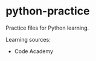 python-practice
===============

Practice files for Python learning.

Learning sources:
* Code Academy
